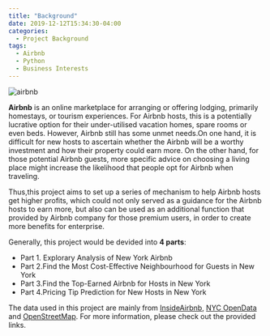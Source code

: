```yaml
---
title: "Background"
date: 2019-12-12T15:34:30-04:00
categories:
  - Project Background
tags:
  - Airbnb
  - Python
  - Business Interests
---
```

![airbnb](https://raw.githubusercontent.com/liziqun/MUSA620_Final_Project/master/assets/photo/airbnb.png)

**Airbnb**  is an online marketplace for arranging or offering lodging, primarily homestays, or tourism experiences. For Airbnb hosts, this is a potentially lucrative option for their under-utilised vacation homes, spare rooms or even beds. However, Airbnb still has some unmet needs.On one hand, it is difficult for new hosts to ascertain whether the Airbnb will be a worthy investment and how their property could earn more. On the other hand, for those potential Airbnb guests, more specific advice on choosing a living place might increase the likelihood that people opt for Airbnb when traveling.  

Thus,this project aims to set up a series of mechanism to help Airbnb hosts get higher profits, which could not only served as a guidance for the Airbnb hosts to earn more, but also can be used as an additional function that provided by Airbnb company for those premium users, in order to create more benefits for enterprise.


Generally, this project would be devided into **4 parts**:
- Part 1. Explorary Analysis of New York Airbnb
- Part 2.Find the Most Cost-Effective Neighbourhood for Guests in New York 
- Part 3.Find the Top-Earned Airbnb for Hosts in New York 
- Part 4.Pricing Tip Prediction for New Hosts in New York 

The data used in this project are mainly from [InsideAirbnb][InsideAirbnb], [NYC OpenData][NYC OpenData] and [OpenStreetMap][OpenStreetMap]. For more information, please check out the provided links.

[InsideAirbnb]: http://insideairbnb.com/beijing/?neighbourhood=&filterEntireHomes=false&filterHighlyAvailable=false&filterRecentReviews=false&filterMultiListings=false
[NYC OpenData]: https://opendata.cityofnewyork.us/
[OpenStreetMap]: https://www.openstreetmap.org/#map=4/38.01/-95.84
